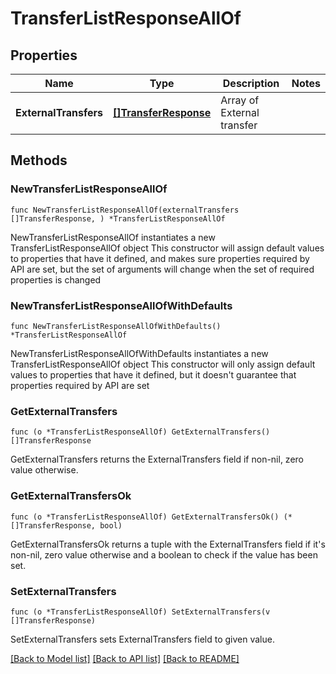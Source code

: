 # TransferListResponseAllOf

## Properties

Name | Type | Description | Notes
------------ | ------------- | ------------- | -------------
**ExternalTransfers** | [**[]TransferResponse**](TransferResponse.md) | Array of External transfer | 

## Methods

### NewTransferListResponseAllOf

`func NewTransferListResponseAllOf(externalTransfers []TransferResponse, ) *TransferListResponseAllOf`

NewTransferListResponseAllOf instantiates a new TransferListResponseAllOf object
This constructor will assign default values to properties that have it defined,
and makes sure properties required by API are set, but the set of arguments
will change when the set of required properties is changed

### NewTransferListResponseAllOfWithDefaults

`func NewTransferListResponseAllOfWithDefaults() *TransferListResponseAllOf`

NewTransferListResponseAllOfWithDefaults instantiates a new TransferListResponseAllOf object
This constructor will only assign default values to properties that have it defined,
but it doesn't guarantee that properties required by API are set

### GetExternalTransfers

`func (o *TransferListResponseAllOf) GetExternalTransfers() []TransferResponse`

GetExternalTransfers returns the ExternalTransfers field if non-nil, zero value otherwise.

### GetExternalTransfersOk

`func (o *TransferListResponseAllOf) GetExternalTransfersOk() (*[]TransferResponse, bool)`

GetExternalTransfersOk returns a tuple with the ExternalTransfers field if it's non-nil, zero value otherwise
and a boolean to check if the value has been set.

### SetExternalTransfers

`func (o *TransferListResponseAllOf) SetExternalTransfers(v []TransferResponse)`

SetExternalTransfers sets ExternalTransfers field to given value.



[[Back to Model list]](../../README.md#documentation-for-models) [[Back to API list]](../../README.md#documentation-for-api-endpoints) [[Back to README]](../../README.md)


